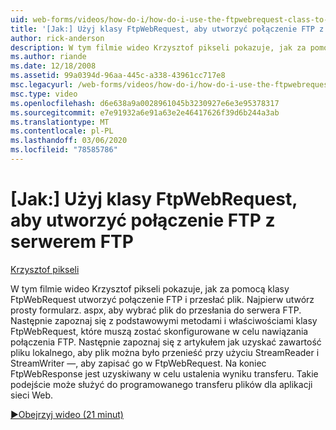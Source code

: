 ```yaml
---
uid: web-forms/videos/how-do-i/how-do-i-use-the-ftpwebrequest-class-to-create-an-ftp-connection-to-a-ftp-server
title: '[Jak:] Użyj klasy FtpWebRequest, aby utworzyć połączenie FTP z serwerem FTP | Microsoft Docs'
author: rick-anderson
description: W tym filmie wideo Krzysztof pikseli pokazuje, jak za pomocą klasy FtpWebRequest utworzyć połączenie FTP i przesłać plik. Najpierw utwórz prostą formę. aspx na ybierz...
ms.author: riande
ms.date: 12/18/2008
ms.assetid: 99a0394d-96aa-445c-a338-43961cc717e8
msc.legacyurl: /web-forms/videos/how-do-i/how-do-i-use-the-ftpwebrequest-class-to-create-an-ftp-connection-to-a-ftp-server
msc.type: video
ms.openlocfilehash: d6e638a9a0028961045b3230927e6e3e95378317
ms.sourcegitcommit: e7e91932a6e91a63e2e46417626f39d6b244a3ab
ms.translationtype: MT
ms.contentlocale: pl-PL
ms.lasthandoff: 03/06/2020
ms.locfileid: "78585786"
---
```

# <a name="how-do-i-use-the-ftpwebrequest-class-to-create-an-ftp-connection-to-a-ftp-server"></a>[Jak:] Użyj klasy FtpWebRequest, aby utworzyć połączenie FTP z serwerem FTP

[Krzysztof pikseli](https://twitter.com/chrispels)

W tym filmie wideo Krzysztof pikseli pokazuje, jak za pomocą klasy FtpWebRequest utworzyć połączenie FTP i przesłać plik. Najpierw utwórz prosty formularz. aspx, aby wybrać plik do przesłania do serwera FTP. Następnie zapoznaj się z podstawowymi metodami i właściwościami klasy FtpWebRequest, które muszą zostać skonfigurowane w celu nawiązania połączenia FTP. Następnie zapoznaj się z artykułem jak uzyskać zawartość pliku lokalnego, aby plik można było przenieść przy użyciu StreamReader i StreamWriter —, aby zapisać go w FtpWebRequest. Na koniec FtpWebResponse jest uzyskiwany w celu ustalenia wyniku transferu. Takie podejście może służyć do programowanego transferu plików dla aplikacji sieci Web.

[&#9654;Obejrzyj wideo (21 minut)](https://channel9.msdn.com/Blogs/ASP-NET-Site-Videos/how-do-i-use-the-ftpwebrequest-class-to-create-an-ftp-connection-to-a-ftp-server)
